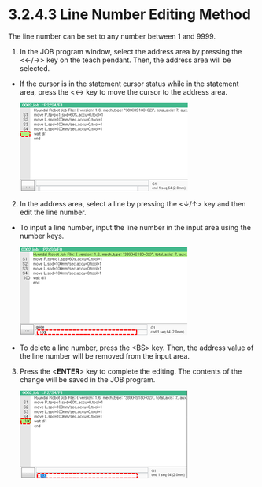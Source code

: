 ﻿# 3.2.4.3 Line Number Editing Method

The line number can be set to any number between 1 and 9999.

1.	In the JOB program window, select the address area by pressing the &lt;←/→&gt; key on the teach pendant. Then, the address area will be selected.

* If the cursor is in the statement cursor status while in the statement area, press the &lt;←&gt; key to move the cursor to the address area.

    ![](../../../_assets/tp630/pane-prog-linenum.png)

2.	In the address area, select a line by pressing the &lt;↓/↑&gt; key and then edit the line number.

* To input a line number, input the line number in the input area using the number keys.



    ![](../../../_assets/tp630/pane-prog-linenum1.png)

* To delete a line number, press the &lt;BS&gt; key. Then, the address value of the line number will be removed from the input area.


3.	Press the <<b>ENTER</b>> key to complete the editing. The contents of the change will be saved in the JOB program.

    ![](../../../_assets/tp630/pane-prog-linenum2.png)



